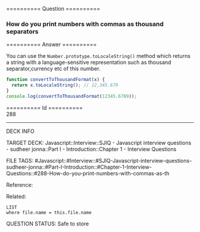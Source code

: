 ========== Question ==========  

### How do you print numbers with commas as thousand separators  

========== Answer ==========  

You can use the `Number.prototype.toLocaleString()` method which returns a
string with a language-sensitive representation such as thousand
separator,currency etc of this number.

```javascript
function convertToThousandFormat(x) {
  return x.toLocaleString(); // 12,345.679
}
console.log(convertToThousandFormat(12345.6789));
```

========== Id ==========  
288

---

DECK INFO

TARGET DECK: Javascript::Interview::SJIQ - Javascript interview questions - sudheer jonna::Part I - Introduction::Chapter 1 - Interview Questions

FILE TAGS: #Javascript::#Interview::#SJIQ-Javascript-interview-questions-sudheer-jonna::#Part-I-Introduction::#Chapter-1-Interview-Questions::#288-How-do-you-print-numbers-with-commas-as-th

Reference:

Related:

```dataview
LIST
where file.name = this.file.name
```

QUESTION STATUS: Safe to store
